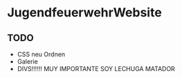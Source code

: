 # JugendfeuerwehrWebsite

## TODO
- CSS neu Ordnen
- Galerie
- DIVS!!!!!! MUY IMPORTANTE SOY LECHUGA MATADOR

